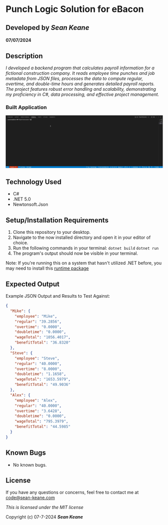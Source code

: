 # Punch Logic Solution for eBacon

## Developed by _**Sean Keane**_

####  07/07/2024

## Description

_I developed a backend program that calculates payroll information for a fictional construction company. It reads employee time punches and job metadata from JSON files, processes the data to compute regular, overtime, and double-time hours and generates detailed payroll reports. The project features robust error handling and scalability, demonstrating my proficiency in C#, data processing, and effective project management._

### Built Application

![BuiltApp](Media/Calculator_Output.gif)

## Technology Used

* C#
* .NET 5.0
* Newtonsoft.Json

## Setup/Installation Requirements

1) Clone this repository to your desktop.
2) Navigate to the now installed directory and open it in your editor of choice.
3) Run the following commands in your terminal: 
`dotnet build`
`dotnet run`
4) The program's output should now be visible in your terminal.

Note: If you're running this on a system that hasn't utilized .NET before, you may need to install this <a href="https://dotnet.microsoft.com/en-us/download/dotnet/thank-you/runtime-5.0.17-macos-x64-installer?cid=getdotnetcore">runtime package</a>

## Expected Output

Example JSON Output and Results to Test Against:
```json
{
  "Mike": {
    "employee": "Mike",
    "regular": "39.2856",
    "overtime": "0.0000",
    "doubletime": "0.0000",
    "wageTotal": "1056.4017",
    "benefitTotal": "36.8320"
  },
  "Steve": {
    "employee": "Steve",
    "regular": "40.0000",
    "overtime": "8.0000",
    "doubletime": "1.1658",
    "wageTotal": "1653.5979",
    "benefitTotal": "49.9036"
  },
  "Alex": {
    "employee": "Alex",
    "regular": "40.0000",
    "overtime": "3.6428",
    "doubletime": "0.0000",
    "wageTotal": "795.3979",
    "benefitTotal": "44.5985"
  }
}
```

## Known Bugs

* No known bugs.

## License

If you have any questions or concerns, feel free to contact me at code@sean-keane.com

*This is licensed under the MIT license*

Copyright (c) 07-7-2024 **_Sean Keane_**
